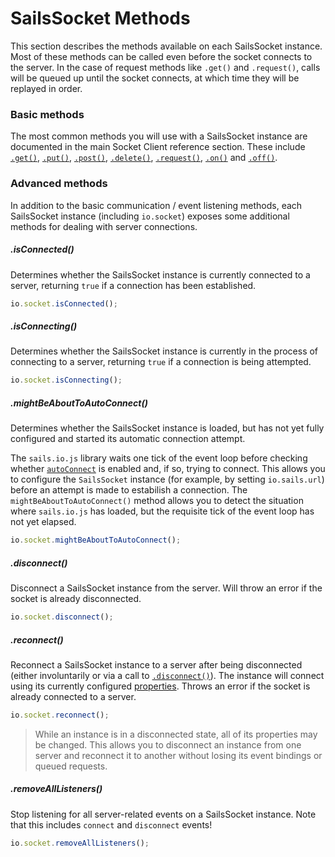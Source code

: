 # SailsSocket Methods

This section describes the methods available on each SailsSocket instance.  Most of these methods can be called even before the socket connects to the server.  In the case of request methods like `.get()` and `.request()`, calls will be queued up until the socket connects, at which time they will be replayed in order.

### Basic methods

The most common methods you will use with a SailsSocket instance are documented in the main Socket Client reference section.  These include [`.get()`](https://sailsjs.com/documentation/reference/web-sockets/socket-client/io-socket-get), [`.put()`](https://sailsjs.com/documentation/reference/web-sockets/socket-client/io-socket-put), [`.post()`](https://sailsjs.com/documentation/reference/web-sockets/socket-client/io-socket-post), [`.delete()`](https://sailsjs.com/documentation/reference/web-sockets/socket-client/io-socket-delete), [`.request()`](https://sailsjs.com/documentation/reference/web-sockets/socket-client/io-socket-request), [`.on()`](https://sailsjs.com/documentation/reference/web-sockets/socket-client/io-socket-on) and [`.off()`](https://sailsjs.com/documentation/reference/web-sockets/socket-client/io-socket-off).

### Advanced methods

In addition to the basic communication / event listening methods, each SailsSocket instance (including `io.socket`) exposes some additional methods for dealing with server connections.

##### .isConnected()

Determines whether the SailsSocket instance is currently connected to a server, returning `true` if a connection has been established.

```js
io.socket.isConnected();
```

##### .isConnecting()

Determines whether the SailsSocket instance is currently in the process of connecting to a server, returning `true` if a connection is being attempted.

```js
io.socket.isConnecting();
```


##### .mightBeAboutToAutoConnect()

Determines whether the SailsSocket instance is loaded, but has not yet fully configured and started its automatic connection attempt.

The `sails.io.js` library waits one tick of the event loop before checking whether [`autoConnect`](https://sailsjs.com/documentation/reference/web-sockets/socket-client/io-sails#?iosailsautoconnect) is enabled and, if so, trying to connect.  This allows you to configure the `SailsSocket` instance (for example, by setting `io.sails.url`) before an attempt is made to estabilish a connection.  The `mightBeAboutToAutoConnect()` method allows you to detect the situation where `sails.io.js` has loaded, but the requisite tick of the event loop has not yet elapsed.

```js
io.socket.mightBeAboutToAutoConnect();
```

##### .disconnect()

Disconnect a SailsSocket instance from the server.  Will throw an error if the socket is already disconnected.

```js
io.socket.disconnect();
```

##### .reconnect()

Reconnect a SailsSocket instance to a server after being disconnected (either involuntarily or via a call to [`.disconnect()`](https://sailsjs.com/documentation/reference/web-sockets/socket-client/sails-socket/methods#?disconnect)).  The instance will connect using its currently configured [properties](https://sailsjs.com/documentation/reference/web-sockets/socket-client/sails-socket/properties).  Throws an error if the socket is already connected to a server.

```js
io.socket.reconnect();
```

> While an instance is in a disconnected state, all of its properties may be changed.  This allows you to disconnect an instance from one server and reconnect it to another without losing its event bindings or queued requests.


##### .removeAllListeners()

Stop listening for all server-related events on a SailsSocket instance.  Note that this includes `connect` and `disconnect` events!

```js
io.socket.removeAllListeners();
```



<docmeta name="displayName" value="Methods">

